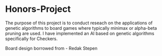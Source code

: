 # Honors-Project
The purpose of this project is to conduct reseach on the applications of genetic algorithms to board games where typically minimax or alpha-beta pruning are used.  I have implemented an AI based on genetic algorithms specifically for Checkers.  

Board design borrowed from - Redak Stepen
